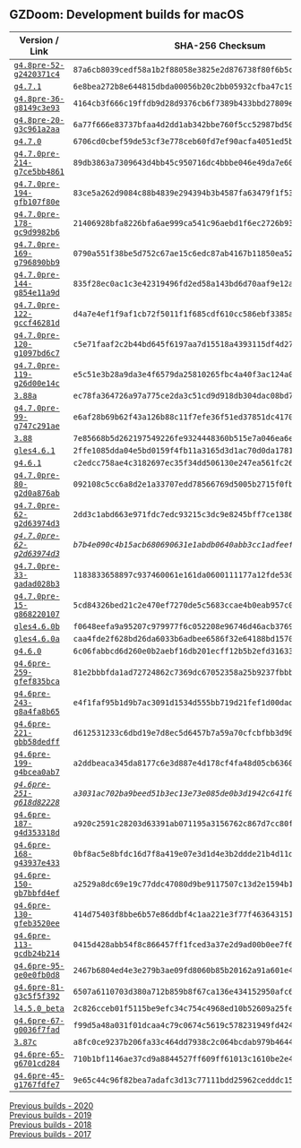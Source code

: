 ## GZDoom: Development builds for macOS

|Version / Link|SHA-256 Checksum|
|---|---|
|[`g4.8pre-52-g2420371c4`](https://github.com/alexey-lysiuk/gzdoom-macos-devbuilds/releases/download/g4.8pre-52-g2420371c4/gzdoom-g4.8pre-52-g2420371c4.zip)|`87a6cb8039cedf58a1b2f88058e3825e2d876738f80f6b5cb8955238f1d0e844`|
|[`g4.7.1`](https://github.com/alexey-lysiuk/gzdoom-macos-devbuilds/releases/download/g4.7.1/gzdoom-g4.7.1.zip)|`6e8bea272b8e644815dbda00056b20c2bb05932cfba47c19e23fb4b8f7424f03`|
|[`g4.8pre-36-g8149c3e93`](https://github.com/alexey-lysiuk/gzdoom-macos-devbuilds/releases/download/g4.8pre-36-g8149c3e93/gzdoom-g4.8pre-36-g8149c3e93.zip)|`4164cb3f666c19ffdb9d28d9376cb6f7389b433bbd27809e2c5657ed6dcda7a9`|
|[`g4.8pre-20-g3c961a2aa`](https://github.com/alexey-lysiuk/gzdoom-macos-devbuilds/releases/download/g4.8pre-20-g3c961a2aa/gzdoom-g4.8pre-20-g3c961a2aa.zip)|`6a77f666e83737bfaa4d2dd1ab342bbe760f5cc52987bd503d95dc5bda070dd9`|
|[`g4.7.0`](https://github.com/alexey-lysiuk/gzdoom-macos-devbuilds/releases/download/g4.7.0/gzdoom-g4.7.0.zip)|`6706cd0cbef59de53cf3e778ceb60fd7ef90acfa4051ed5bbfc0be5edef55491`|
|[`g4.7.0pre-214-g7ce5bb4861`](https://github.com/alexey-lysiuk/gzdoom-macos-devbuilds/releases/download/g4.7.0pre-214-g7ce5bb4861/gzdoom-g4.7.0pre-214-g7ce5bb4861.zip)|`89db3863a7309643d4bb45c950716dc4bbbe046e49da7e60e01d3f634d20bfb8`|
|[`g4.7.0pre-194-gfb107f80e`](https://github.com/alexey-lysiuk/gzdoom-macos-devbuilds/releases/download/g4.7.0pre-194-gfb107f80e/gzdoom-g4.7.0pre-194-gfb107f80e.zip)|`83ce5a262d9084c88b4839e294394b3b4587fa63479f1f53b20c823ee54743dd`|
|[`g4.7.0pre-178-gc9d9982b6`](https://github.com/alexey-lysiuk/gzdoom-macos-devbuilds/releases/download/g4.7.0pre-178-gc9d9982b6/gzdoom-g4.7.0pre-178-gc9d9982b6.zip)|`21406928bfa8226bfa6ae999ca541c96aebd1f6ec2726b93f9eb7102a31815b9`|
|[`g4.7.0pre-169-g796890bb9`](https://github.com/alexey-lysiuk/gzdoom-macos-devbuilds/releases/download/g4.7.0pre-169-g796890bb9/gzdoom-g4.7.0pre-169-g796890bb9.zip)|`0790a551f38be5d752c67ae15c6edc87ab4167b11850ea5224d39e3fc5a78ca9`|
|[`g4.7.0pre-144-g854e11a9d`](https://github.com/alexey-lysiuk/gzdoom-macos-devbuilds/releases/download/g4.7.0pre-144-g854e11a9d/gzdoom-g4.7.0pre-144-g854e11a9d.zip)|`835f28ec0ac1c3e42319496fd2ed58a143bd6d70aaf9e12af1add659c700c402`|
|[`g4.7.0pre-122-gccf46281d`](https://github.com/alexey-lysiuk/gzdoom-macos-devbuilds/releases/download/g4.7.0pre-122-gccf46281d/gzdoom-g4.7.0pre-122-gccf46281d.zip)|`d4a7e4ef1f9af1cb72f5011f1f685cdf610cc586ebf3385a89491771369be126`|
|[`g4.7.0pre-120-g1097bd6c7`](https://github.com/alexey-lysiuk/gzdoom-macos-devbuilds/releases/download/g4.7.0pre-120-g1097bd6c7/gzdoom-g4.7.0pre-120-g1097bd6c7.zip)|`c5e71faaf2c2b44bd645f6197aa7d15518a4393115df4d27570d7ab55c572d57`|
|[`g4.7.0pre-119-g26d00e14c`](https://github.com/alexey-lysiuk/gzdoom-macos-devbuilds/releases/download/g4.7.0pre-119-g26d00e14c/gzdoom-g4.7.0pre-119-g26d00e14c.zip)|`e5c51e3b28a9da3e4f6579da25810265fbc4a40f3ac124a0288328d58cd1c01a`|
|[`3.88a`](https://github.com/alexey-lysiuk/gzdoom-macos-devbuilds/releases/download/3.88a/lzdoom-3.88a.zip)|`ec78fa364726a97a775ce2da3c51cd9d918db304dac08bd79c53eb0b58af0f91`|
|[`g4.7.0pre-99-g747c291ae`](https://github.com/alexey-lysiuk/gzdoom-macos-devbuilds/releases/download/g4.7.0pre-99-g747c291ae/gzdoom-g4.7.0pre-99-g747c291ae.zip)|`e6af28b69b62f43a126b88c11f7efe36f51ed37851dc41706a0d6f51b0e4db30`|
|[`3.88`](https://github.com/alexey-lysiuk/gzdoom-macos-devbuilds/releases/download/3.88/lzdoom-3.88.zip)|`7e85668b5d262197549226fe9324448360b515e7a046ea6e863080dc5da4d47c`|
|[`gles4.6.1`](https://github.com/alexey-lysiuk/gzdoom-macos-devbuilds/releases/download/gles4.6.1/gzdoom-gles-gles4.6.1.zip)|`2ffe1085dda04e5bd0159f4fb11a3165d3d1ac70d0da1781fbf270dcc46c706d`|
|[`g4.6.1`](https://github.com/alexey-lysiuk/gzdoom-macos-devbuilds/releases/download/g4.6.1/gzdoom-g4.6.1.zip)|`c2edcc758ae4c3182697ec35f34dd506130e247ea561fc26ff929bdde4af3825`|
|[`g4.7.0pre-80-g2d0a876ab`](https://github.com/alexey-lysiuk/gzdoom-macos-devbuilds/releases/download/g4.7.0pre-80-g2d0a876ab/gzdoom-g4.7.0pre-80-g2d0a876ab.zip)|`092108c5cc6a8d2e1a33707edd78566769d5005b2715f0fbac35bbd466cc9abb`|
|[`g4.7.0pre-62-g2d63974d3`](https://github.com/alexey-lysiuk/gzdoom-macos-devbuilds/releases/download/g4.7.0pre-62-g2d63974d3/gzdoom-g4.7.0pre-62-g2d63974d3.zip)|`2dd3c1abd663e971fdc7edc93215c3dc9e8245bff7ce13864d069c205701b0d8`|
|_[`g4.7.0pre-62-g2d63974d3`](https://github.com/alexey-lysiuk/gzdoom-macos-devbuilds/releases/download/g4.7.0pre-62-g2d63974d3/gzdoom-g4.7.0pre-62-g2d63974d3-RelWithDebInfo.zip)_|_`b7b4e090c4b15acb680690631e1abdb0640abb3cc1adfeef159bf9f7dd4971f9`_|
|[`g4.7.0pre-33-gadad028b3`](https://github.com/alexey-lysiuk/gzdoom-macos-devbuilds/releases/download/g4.7.0pre-33-gadad028b3/gzdoom-g4.7.0pre-33-gadad028b3.zip)|`1183833658897c937460061e161da0600111177a12fde5304c977a96477b7629`|
|[`g4.7.0pre-15-g868220107`](https://github.com/alexey-lysiuk/gzdoom-macos-devbuilds/releases/download/g4.7.0pre-15-g868220107/gzdoom-g4.7.0pre-15-g868220107.zip)|`5cd84326bed21c2e470ef7270de5c5683ccae4b0eab957c04a30dc773190de74`|
|[`gles4.6.0b`](https://github.com/alexey-lysiuk/gzdoom-macos-devbuilds/releases/download/gles4.6.0b/gzdoom-gles-4-6-0b.zip)|`f0648eefa9a95207c979977f6c052208e96746d46acb3769e1b61fdb8604ebf4`|
|[`gles4.6.0a`](https://github.com/alexey-lysiuk/gzdoom-macos-devbuilds/releases/download/gles4.6.0a/gzdoom-gles-4-6-0a.zip)|`caa4fde2f628bd26da6033b6adbee6586f32e64188bd15700f9f036b5bbbd7b9`|
|[`g4.6.0`](https://github.com/alexey-lysiuk/gzdoom-macos-devbuilds/releases/download/g4.6.0/gzdoom-g4.6.0.zip)|`6c06fabbcd6d260e0b2aebf16db201ecff12b5b2efd31633cc0286225cf64a0b`|
|[`g4.6pre-259-gfef835bca`](https://github.com/alexey-lysiuk/gzdoom-macos-devbuilds/releases/download/g4.6pre-259-gfef835bca/gzdoom-g4.6pre-259-gfef835bca.zip)|`81e2bbbfda1ad72724862c7369dc67052358a25b9237fbbb4881e510ade81ee5`|
|[`g4.6pre-243-g8a4fa8b65`](https://github.com/alexey-lysiuk/gzdoom-macos-devbuilds/releases/download/g4.6pre-243-g8a4fa8b65/gzdoom-g4.6pre-243-g8a4fa8b65.zip)|`e4f1faf95b1d9b7ac3091d1534d555bb719d21fef1d00dadc0cf11c81b917a49`|
|[`g4.6pre-221-gbb58dedff`](https://github.com/alexey-lysiuk/gzdoom-macos-devbuilds/releases/download/g4.6pre-221-gbb58dedff/gzdoom-g4.6pre-221-gbb58dedff.zip)|`d612531233c6dbd19e7d8ec5d6457b7a59a70cfcbfbb3d9087793304203c0d20`|
|[`g4.6pre-199-g4bcea0ab7`](https://github.com/alexey-lysiuk/gzdoom-macos-devbuilds/releases/download/g4.6pre-199-g4bcea0ab7/gzdoom-g4.6pre-199-g4bcea0ab7.zip)|`a2ddbeaca345da8177c6e3d887e4d178cf4fa48d05cb63601d9777b0ac87d54d`|
|_[`g4.6pre-251-g618d82228`](https://github.com/alexey-lysiuk/gzdoom-macos-devbuilds/releases/download/g4.6pre-251-g618d82228/gzdoom-g4.6pre-251-g618d82228.zip)_|_`a3031ac702ba9beed51b3ec13e73e085de0b3d1942c641f05f0f2fc881fd92dd`_|
|[`g4.6pre-187-g4d353318d`](https://github.com/alexey-lysiuk/gzdoom-macos-devbuilds/releases/download/g4.6pre-187-g4d353318d/gzdoom-g4.6pre-187-g4d353318d.zip)|`a920c2591c28203d63391ab071195a3156762c867d7cc80fc9765cbc559c6aac`|
|[`g4.6pre-168-g43937e433`](https://github.com/alexey-lysiuk/gzdoom-macos-devbuilds/releases/download/g4.6pre-168-g43937e433/gzdoom-g4.6pre-168-g43937e433.zip)|`0bf8ac5e8bfdc16d7f8a419e07e3d1d4e3b2ddde21b4d11de80205cb8eca1fd9`|
|[`g4.6pre-150-gb7bbfd4ef`](https://github.com/alexey-lysiuk/gzdoom-macos-devbuilds/releases/download/g4.6pre-150-gb7bbfd4ef/gzdoom-g4.6pre-150-gb7bbfd4ef.zip)|`a2529a8dc69e19c77ddc47080d9be9117507c13d2e1594b166a728910cff932c`|
|[`g4.6pre-130-gfeb3520ee`](https://github.com/alexey-lysiuk/gzdoom-macos-devbuilds/releases/download/g4.6pre-130-gfeb3520ee/gzdoom-g4.6pre-130-gfeb3520ee.zip)|`414d75403f8bbe6b57e86ddbf4c1aa221e3f77f4636431512c4f51fa0a44b193`|
|[`g4.6pre-113-gcdb24b214`](https://github.com/alexey-lysiuk/gzdoom-macos-devbuilds/releases/download/g4.6pre-113-gcdb24b214/gzdoom-g4.6pre-113-gcdb24b214.zip)|`0415d428abb54f8c866457ff1fced3a37e2d9ad00b0ee7f6b8130a5f41febafd`|
|[`g4.6pre-95-ge0e0fb0d8`](https://github.com/alexey-lysiuk/gzdoom-macos-devbuilds/releases/download/g4.6pre-95-ge0e0fb0d8/gzdoom-g4.6pre-95-ge0e0fb0d8.zip)|`2467b6804ed4e3e279b3ae09fd8060b85b20162a91a601e41d8b3e2f4468ad21`|
|[`g4.6pre-81-g3c5f5f392`](https://github.com/alexey-lysiuk/gzdoom-macos-devbuilds/releases/download/g4.6pre-81-g3c5f5f392/gzdoom-g4.6pre-81-g3c5f5f392.zip)|`6507a6110703d380a712b859b8f67ca136e434152950afc635aee0bada9fb326`|
|[`l4.5.0_beta`](https://github.com/alexey-lysiuk/gzdoom-macos-devbuilds/releases/download/l4.5.0_beta/lzdoom-l4.5.0_beta.zip)|`2c826cceb01f5115be9efc34c754c4968ed10b52609a25fe7dbe0e7ad6af5518`|
|[`g4.6pre-67-g0036f7fad`](https://github.com/alexey-lysiuk/gzdoom-macos-devbuilds/releases/download/g4.6pre-67-g0036f7fad/gzdoom-g4.6pre-67-g0036f7fad.zip)|`f99d5a48a031f01dcaa4c79c0674c5619c578231949fd424965429e2a9f1d9c5`|
|[`3.87c`](https://github.com/alexey-lysiuk/gzdoom-macos-devbuilds/releases/download/3.87c/lzdoom-3.87c.zip)|`a8fc0ce9237b206fa33c464dd7938c2c064bcdab979b4644a0b4d248a0f791bf`|
|[`g4.6pre-65-g6701cd284`](https://github.com/alexey-lysiuk/gzdoom-macos-devbuilds/releases/download/g4.6pre-65-g6701cd284/gzdoom-g4.6pre-65-g6701cd284.zip)|`710b1bf1146ae37cd9a8844527ff609ff61013c1610be2e4df2b448555df2357`|
|[`g4.6pre-45-g1767fdfe7`](https://github.com/alexey-lysiuk/gzdoom-macos-devbuilds/releases/download/g4.6pre-45-g1767fdfe7/gzdoom-g4.6pre-45-g1767fdfe7.zip)|`9e65c44c96f82bea7adafc3d13c77111bdd25962cedddc15803c99ba9799b6f7`|

[Previous builds - 2020](https://github.com/alexey-lysiuk/gzdoom-macos-devbuilds-2020)  
[Previous builds - 2019](https://github.com/alexey-lysiuk/gzdoom-macos-devbuilds-2019)  
[Previous builds - 2018](https://github.com/alexey-lysiuk/gzdoom-macos-devbuilds-2018)  
[Previous builds - 2017](https://github.com/alexey-lysiuk/gzdoom-macos-devbuilds-2017)

